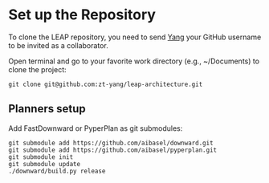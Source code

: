 # Set up the Repository

To clone the LEAP repository, you need to send [Yang](mailto:ztyang@mit.edu) your GitHub username to be invited as a collaborator.

Open terminal and go to your favorite work directory (e.g., ~/Documents) to clone the project:

```
git clone git@github.com:zt-yang/leap-architecture.git
```

## Planners setup

Add FastDownward or PyperPlan as git submodules:

```
git submodule add https://github.com/aibasel/downward.git
git submodule add https://github.com/aibasel/pyperplan.git
git submodule init
git submodule update
./downward/build.py release
```